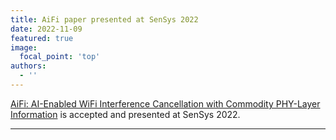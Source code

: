 ```yaml
---
title: AiFi paper presented at SenSys 2022
date: 2022-11-09
featured: true
image:
  focal_point: 'top'
authors:
  - ''
---
```


[AiFi: AI-Enabled WiFi Interference Cancellation with Commodity PHY-Layer Information](/publication/2022-aifi/) is accepted and presented at SenSys 2022.

<!--more-->

----------
